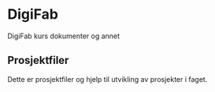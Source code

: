 # DigiFab
 DigiFab kurs dokumenter og annet

 ## Prosjektfiler

 Dette er prosjektfiler og hjelp til utvikling av prosjekter i faget.
